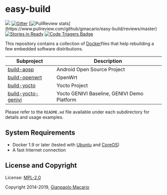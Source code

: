 easy-build
==========

[![](https://images.microbadger.com/badges/image/gmacario/easy-build.svg)](https://microbadger.com/images/gmacario/easy-build "Get your own image badge on microbadger.com")
[![Gitter](https://badges.gitter.im/JoinChat.svg)](https://gitter.im/gmacario/easy-build?utm_source=badge&utm_medium=badge&utm_campaign=pr-badge&utm_content=badge)
[![PullReview stats](https://www.pullreview.com/github/gmacario/easy-build/badges/master.svg?)](https://www.pullreview.com/github/gmacario/easy-build/reviews/master)
[![Stories in Ready](https://badge.waffle.io/gmacario/easy-build.png?label=ready&title=Ready)](https://waffle.io/gmacario/easy-build)
[![Code Triagers Badge](https://www.codetriage.com/gmacario/easy-build/badges/users.svg)](https://www.codetriage.com/gmacario/easy-build)

This repository contains a collection of [Docker](http://www.docker.com/)files that help rebuilding a few embedded software distributions.

| Subproject               | Description                                 |
| ------------------------ | ------------------------------------------- |
| [build-aosp][1]          | Android Open Source Project                 |
| [build-openwrt][2]       | OpenWrt                                     |
| [build-yocto][3]         | Yocto Project                               |
| [build-yocto-genivi][5]  | Yocto GENIVI Baseline, GENIVI Demo Platform |

Please refer to the `README.md` file available under each subdirectory for details and usage examples.

[1]: build-aosp
[2]: build-openwrt
[3]: build-yocto
[5]: build-yocto-genivi

System Requirements
-------------------

* Docker 1.9 or later (tested with [Ubuntu](http://www.ubuntu.com/) and [CoreOS](https://coreos.com/))
* A fast Internet connection

License and Copyright
---------------------

License: [MPL-2.0](LICENSE)

Copyright 2014-2019, [Gianpaolo Macario](http://gmacario.github.io/)

<!-- EOF -->
